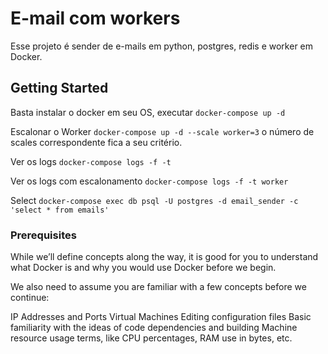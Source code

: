 # E-mail com workers

Esse projeto é sender de e-mails em python, postgres, redis e worker em Docker.

## Getting Started

Basta instalar o docker em seu OS, executar `docker-compose up -d`

Escalonar o Worker `docker-compose up -d --scale worker=3` o número de scales correspondente fica a seu critério.

Ver os logs `docker-compose logs -f -t`

Ver os logs com escalonamento `docker-compose logs -f -t worker`

Select `docker-compose exec db psql -U postgres -d email_sender -c 'select * from emails'`

### Prerequisites

While we’ll define concepts along the way, it is good for you to understand what Docker is and why you would use Docker before we begin.

We also need to assume you are familiar with a few concepts before we continue:

IP Addresses and Ports
Virtual Machines
Editing configuration files
Basic familiarity with the ideas of code dependencies and building
Machine resource usage terms, like CPU percentages, RAM use in bytes, etc.




